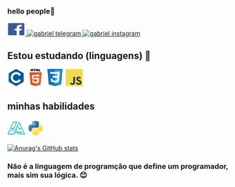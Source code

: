### hello people👋

<a/>
<a href="https://www.facebook.com/bielzinnln" target="_blank">
<img aling="center" alt="gabriel facebook" height="30" width="40" src="https://raw.githubusercontent.com/devicons/devicon/master/icons/facebook/facebook-original.svg"
style="max-widht:100%;"<a/>
<a/>
<a/>  
<a href="https://t.me/Gabriel_Ferreiras" targent="blank"> 
<img aling="center" alt="gabriel telegram" height="30" width="40" src="https://upload.wikimedia.org/wikipedia/commons/a/a6/T.me.png"
style="max-widht:100%;"<a/>
<a/>
<a/>  
<a href="https://www.instagram.com/gabriel_ferreiras_santos/" targent="blank"> 
<img aling="center" alt="gabriel instagram" height="30" width="30" src="https://cdn.pixabay.com/photo/2018/11/13/22/01/instagram-3814080_960_720.png" 
style="max-widht:100%;"<a/>
<a/>  

##  Estou estudando (linguagens) 📓
  
<img src="https://raw.githubusercontent.com/devicons/devicon/master/icons/c/c-plain.svg" alt="40" width="40" height="40" style="max - width:100%;"></img>
<img src="https://raw.githubusercontent.com/devicons/devicon/master/icons/html5/html5-original-wordmark.svg" alt="40" width="40" height="40" style="max - width:100%;"></img>
<img src="https://raw.githubusercontent.com/devicons/devicon/master/icons/css3/css3-original.svg" alt="40" width="40" height="40" style="max - width:100%;"></img>
<img src="https://raw.githubusercontent.com/devicons/devicon/master/icons/javascript/javascript-original.svg" alt="40" width="40" height="40" style="max - width:100%;"></img>
## minhas habilidades
<img src="https://raw.githubusercontent.com/devicons/devicon/master/icons/thealgorithms/thealgorithms-original.svg" alt="rails" width="40" height="40" style="max - width:100%;"></img>
<img src="https://raw.githubusercontent.com/devicons/devicon/master/icons/python/python-original.svg" alt="pitao" width="40" height="40" style="max - width:100%;"></img>

[![Anurag's GitHub stats](https://github-readme-stats.vercel.app/api?username=Gabriel-FerreirasSantos)](https://github.com/anuraghazra/github-readme-stats)

### Não é a linguagem de programção que define um programador, mais sim sua lógica. 😊
